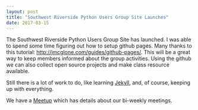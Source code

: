 ```yaml
---
layout: post
title: "Southwest Riverside Python Users Group Site Launches"
date: 2017-03-15
---
```


The Southwest Riverside Python Users Group Site has launched.  I was able to spend some time figuring out how to setup github pages.  Many thanks to this tutorial: http://jmcglone.com/guides/github-pages/.  This will be a great way to keep members informed about the group activities.  Using the github we can also collect open source projects and make class resource available.

Still there is a lot of work to do, like learning [Jekyll](http://jekyllrb.com), and, of course, keeping up with everything.

We have a [Meetup](https://www.meetup.com/Southwest-Riverside-Python-Users-Group-Meetup/) which has details about our bi-weekly meetings.
